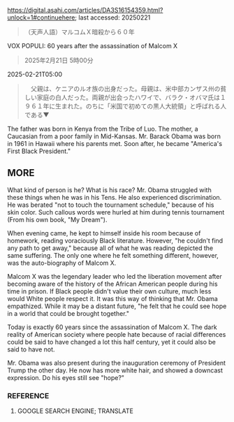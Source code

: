 https://digital.asahi.com/articles/DA3S16154359.html?unlock=1#continuehere; last accessed: 20250221

>（天声人語）マルコムＸ暗殺から６０年

VOX POPULI: 60 years after the assassination of Malcom X

> 2025年2月21日 5時00分

2025-02-21T05:00

> 　父親は、ケニアのルオ族の出身だった。母親は、米中部カンザス州の貧しい家庭の白人だった。両親が出会ったハワイで、バラク・オバマ氏は１９６１年に生まれた。のちに「米国で初めての黒人大統領」と呼ばれる人である▼

The father was born in Kenya from the Tribe of Luo. The mother, a Caucasian from a poor family in Mid-Kansas. Mr. Barack Obama was born in 1961 in Hawaii where his parents met. Soon after, he became "America's First Black President."

## MORE

What kind of person is he? What is his race? Mr. Obama struggled with these things when he was in his Tens. He also experienced discrimination. He was berated "not to touch the tournament schedule," because of his skin color. Such callous words were hurled at him during tennis tournament (From his own book, "My Dream").

When evening came, he kept to himself inside his room because of homework, reading voraciously Black literature. However, "he couldn't find any path to get away," because all of what he was reading depicted the same suffering. The only one where he felt something different, however, was the auto-biography of Malcom X.

Malcom X was the legendary leader who led the liberation movement after becoming aware of the history of the African American people during his time in prison. If Black people didn't value their own culture, much less would White people respect it. It was this way of thinking that Mr. Obama empathized. While it may be a distant future, "he felt that he could see hope in a world that could be brought together."

Today is exactly 60 years since the assassination of Malcom X. The dark reality of American society where people hate because of racial differences could be said to have changed a lot this half century, yet it could also be said to have not.

Mr. Obama was also present during the inauguration ceremony of President Trump the other day. He now has more white hair, and showed a downcast expression. Do his eyes still see "hope?"

### REFERENCE

1) GOOGLE SEARCH ENGINE; TRANSLATE